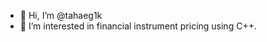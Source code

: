 - 👋 Hi, I’m @tahaeg1k
- 👀 I’m interested in financial instrument pricing using C++.

<!---
tahaeg1k/tahaeg1k is a ✨ special ✨ repository because its `README.md` (this file) appears on your GitHub profile.
You can click the Preview link to take a look at your changes.
--->
